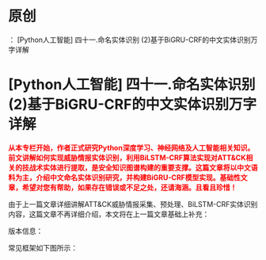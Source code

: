 # 原创
：  [Python人工智能] 四十一.命名实体识别 (2)基于BiGRU-CRF的中文实体识别万字详解

# [Python人工智能] 四十一.命名实体识别 (2)基于BiGRU-CRF的中文实体识别万字详解

<font color="red">**从本专栏开始，作者正式研究Python深度学习、神经网络及人工智能相关知识。前文讲解如何实现威胁情报实体识别，利用BiLSTM-CRF算法实现对ATT&amp;CK相关的技战术实体进行提取，是安全知识图谱构建的重要支撑。这篇文章将以中文语料为主，介绍中文命名实体识别研究，并构建BiGRU-CRF模型实现。基础性文章，希望对您有帮助，如果存在错误或不足之处，还请海涵。且看且珍惜！**</font>

由于上一篇文章详细讲解ATT&amp;CK威胁情报采集、预处理、BiLSTM-CRF实体识别内容，这篇文章不再详细介绍，本文将在上一篇文章基础上补充：

版本信息：

常见框架如下图所示：
